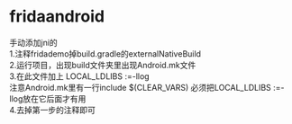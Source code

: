 # fridaandroid
手动添加jni的  
1.注释fridademo掉build.gradle的externalNativeBuild  
2.运行项目，出现build文件夹里出现Android.mk文件  
3.在此文件加上 LOCAL_LDLIBS :=-llog   
注意Android.mk里有一行include $(CLEAR_VARS) 必须把LOCAL_LDLIBS :=-llog放在它后面才有用  
4.去掉第一步的注释即可  
